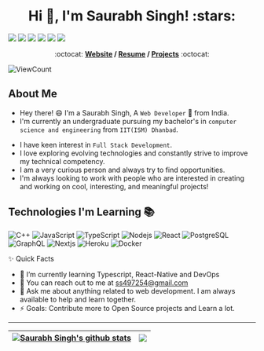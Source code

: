 <!-- # Hi there , I'am **Saurabh Singh** -->
<h1 align="center">Hi 👋, I'm Saurabh Singh! :stars:</h1>

[<img src="https://img.shields.io/badge/linkedin-%230077B5.svg?&style=for-the-badge&logo=linkedin&logoColor=white" />](https://www.linkedin.com/in/ss497254/)
[<img src="https://img.shields.io/badge/stackoverflow-%23FF5722.svg?&style=for-the-badge&logo=stackoverflow&logoColor=white" />](https://stackoverflow.com/users/17679757/ss497254)
[<img src = "https://img.shields.io/badge/instagram-%23E4405F.svg?&style=for-the-badge&logo=instagram&logoColor=white">](https://www.instagram.com/saurabh.singh.4/)
[<img src = "https://img.shields.io/badge/Gmail-D14836?style=for-the-badge&logo=gmail&logoColor=white">](mailto://ss497254@gmail.com)
[<img src = "https://img.shields.io/badge/-LeetCode-FFA116?style=for-the-badge&logo=LeetCode&logoColor=black">](https://leetcode.com/ss497254)
<img src = "https://img.shields.io/badge/Pronouns-He%2FHim-brightgreen?style=for-the-badge">


<p align="center"> :octocat: <b><a href="https://ss497254.github.io">Website</a> / <a href="https://ss497254.github.io/#">Resume</a> / <a href="https://ss497254.github.io/#projects">Projects</a></b> :octocat: </p>

![ViewCount](https://views.whatilearened.today/views/github/ss497254/ss497254.svg?cache=remove)

## About Me
- Hey there! :smile: I'm a Saurabh Singh, A `Web Developer` 🚀 from India. 
- I'm currently an undergraduate pursuing my bachelor's in `computer science and engineering` from `IIT(ISM) Dhanbad`.
<!-- - I am a passionate programmer competeting across different platforms.  -->
- I have keen interest in `Full Stack Development`. 
- I love exploring evolving technologies and constantly strive to improve my technical competency.
- I am a very curious person and always try to find opportunities. 
- I'm always looking to work with people who are interested in creating and working on cool, interesting, and meaningful projects!

## Technologies I'm Learning :books:

![C++](https://img.shields.io/badge/-C++-%23CC6699?style=flat-square&logo=cplusplus&logoColor=ffffff)
![JavaScript](https://img.shields.io/badge/-JavaScript-%23F7DF1C?style=flat-square&logo=javascript&logoColor=000000&color=d1b01f)
![TypeScript](https://img.shields.io/badge/-TypeScript-black?style=flat-square&logo=typescript)
![Nodejs](https://img.shields.io/badge/-Nodejs-black?style=flat-square&logo=Node.js&logoColor=00d632)
![React](https://img.shields.io/badge/-React-%23282C34?style=flat-square&logo=react)
![PostgreSQL](https://img.shields.io/badge/-PostgreSQL-336791?style=flat-square&logo=postgresql&logoColor=ffffff)
![GraphQL](https://img.shields.io/badge/-GraphQL-E10098?style=flat-square&logo=graphql&logoColor=ffffff)
![Nextjs](https://img.shields.io/badge/-Next.Js-black?style=flat-square&logo=next.js&logoColor=ffffff)
![Heroku](https://img.shields.io/badge/-Heroku-430098?style=flat-square&logo=heroku&logoColor=ffffff)
![Docker](https://img.shields.io/badge/-Docker-black?style=flat-square&logo=docker)


✨ Quick Facts
- 🤔 I’m currently learning Typescript, React-Native and DevOps
- 📧 You can reach out to me at <a href="mailto:ss497254@gmail.com">ss497254@gmail.com</a>
- 💬 Ask me about anything related to web development. I am always available to help and learn together.
- ⚡ Goals: Contribute more to Open Source projects and Learn a lot.

<hr/>

| <a href="#"><img align="center" src="https://github-readme-stats.vercel.app/api?username=ss497254&show_icons=true&include_all_commits=true&theme=buefy&hide_border=true" alt="Saurabh Singh's github stats" /></a> | <a href="#"><img align="center" src="https://github-readme-stats.vercel.app/api/top-langs/?username=ss497254&layout=compact&theme=buefy&hide_border=true" /></a> |
| ------------- | ------------- |
